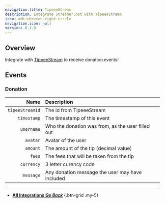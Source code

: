 ```yaml
---
navigation.title: TipeeeStream
description: Integrate Streamer.bot with TipeeeStream
icon: mdi:chevron-right-circle
navigation.icon: null
version: 0.1.8
---
```


## Overview
Integrate with [TipeeeStream](https://www.tipeeestream.com) to receive donation events!

## Events
### Donation
Name | Description
----:|:------------
`tipeeStreamId` | The id from TipeeeStream
`timestamp` | The timestamp of this event
`username` | Who the donation was from, as the user filled out
`avatar` | Avatar of the user
`amount` | The amount of the tip (decimal value)
`fees` | The fees that will be taken from the tip
`currency` | 3 letter curency code
`message` | Any donation message the user may have included

---

- [<i class="mdi mdi-chevron-left"></i> **All Integrations *Go Back***](/Integrations)
{.btn-grid .my-5}